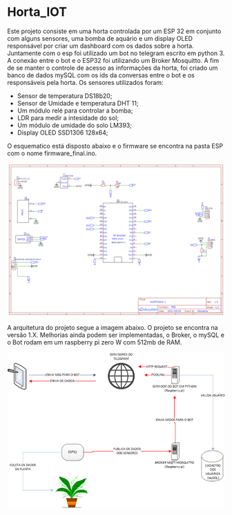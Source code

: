 # Horta_IOT
Este projeto consiste em uma horta controlada por um ESP 32 em conjunto com alguns sensores, uma bomba de aquário e um display OLED responsável por criar um dashboard com os dados sobre a horta. Juntamente com o esp foi utilizado um bot no telegram escrito em python 3. A conexão entre o bot e o ESP32 foi utilizando um Broker Mosquitto. A fim de se manter o controle de acesso as informações da horta, foi criado um banco de dados mySQL com os ids da conversas entre o bot e os responsáveis pela horta. Os sensores utilizados foram:
* Sensor de temperatura DS18b20;
* Sensor de Umidade e temperatura DHT 11;
* Um módulo relé para controlar a bomba;
* LDR para medir a intesidade do sol;
* Um módulo de umidade do solo LM393;
* Display OLED SSD1306 128x64;

O esquematico está disposto abaixo e o firmware se encontra na pasta ESP com o nome firmware_final.ino.

![](Images/Schematic.png)

A arquitetura do projeto segue a imagem abaixo. O projeto se encontra na versão 1.X. Melhorias ainda podem ser implementadas, o Broker, o mySQL e o Bot rodam em um raspberry pi zero W com 512mb de RAM.

![](Images/arquitetura.png)
